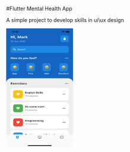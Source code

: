 #Flutter Mental Health App

A simple project to develop skills in ui\ux design

<img src="https://github.com/bl1nkker/flutter-mental-app/blob/master/assets/screenshots/simulator_screenshot_774EE9C8-328D-44ED-8BA7-AFAFD0AEDCD2.png" width=180 height=320>
